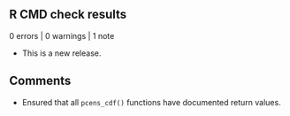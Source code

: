 ## R CMD check results

0 errors | 0 warnings | 1 note

* This is a new release.

## Comments

- Ensured that all `pcens_cdf()` functions have documented return values.
